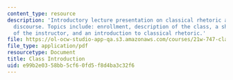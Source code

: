 ```yaml
---
content_type: resource
description: 'Introductory lecture presentation on classical rhetoric and modern political
  discourse. Topics include: enrollment, description of the class, a short biography
  of the instructor, and an introduction to classical rhetoric.'
file: https://ol-ocw-studio-app-qa.s3.amazonaws.com/courses/21w-747-classical-rhetoric-and-modern-political-discourse-fall-2009/e99b2e0358bb5cf60fd5f8d4ba3c32f6_MIT21W_747_01F09_lec01.pdf
file_type: application/pdf
resourcetype: Document
title: Class Introduction
uid: e99b2e03-58bb-5cf6-0fd5-f8d4ba3c32f6
---
```

